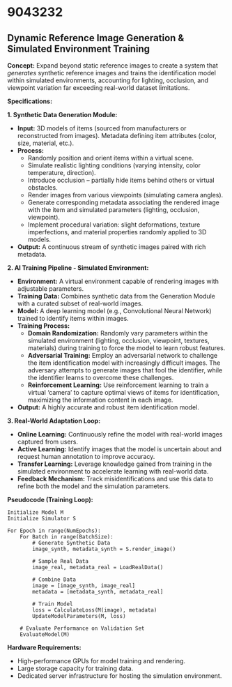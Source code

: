 # 9043232

## Dynamic Reference Image Generation & Simulated Environment Training

**Concept:** Expand beyond static reference images to create a system that *generates* synthetic reference images and trains the identification model within simulated environments, accounting for lighting, occlusion, and viewpoint variation far exceeding real-world dataset limitations.

**Specifications:**

**1. Synthetic Data Generation Module:**

*   **Input:** 3D models of items (sourced from manufacturers or reconstructed from images).  Metadata defining item attributes (color, size, material, etc.).
*   **Process:**
    *   Randomly position and orient items within a virtual scene.
    *   Simulate realistic lighting conditions (varying intensity, color temperature, direction).
    *   Introduce occlusion – partially hide items behind others or virtual obstacles.
    *   Render images from various viewpoints (simulating camera angles).
    *   Generate corresponding metadata associating the rendered image with the item and simulated parameters (lighting, occlusion, viewpoint).
    *   Implement procedural variation: slight deformations, texture imperfections, and material properties randomly applied to 3D models.
*   **Output:** A continuous stream of synthetic images paired with rich metadata.

**2.  AI Training Pipeline - Simulated Environment:**

*   **Environment:**  A virtual environment capable of rendering images with adjustable parameters.
*   **Training Data:** Combines synthetic data from the Generation Module with a curated subset of real-world images.
*   **Model:**  A deep learning model (e.g., Convolutional Neural Network) trained to identify items within images.
*   **Training Process:**
    *   **Domain Randomization:** Randomly vary parameters within the simulated environment (lighting, occlusion, viewpoint, textures, materials) during training to force the model to learn robust features.
    *   **Adversarial Training:** Employ an adversarial network to challenge the item identification model with increasingly difficult images. The adversary attempts to generate images that fool the identifier, while the identifier learns to overcome these challenges.
    *   **Reinforcement Learning:** Use reinforcement learning to train a virtual ‘camera’ to capture optimal views of items for identification, maximizing the information content in each image.
*   **Output:** A highly accurate and robust item identification model.

**3.  Real-World Adaptation Loop:**

*   **Online Learning:** Continuously refine the model with real-world images captured from users.
*   **Active Learning:** Identify images that the model is uncertain about and request human annotation to improve accuracy.
*   **Transfer Learning:** Leverage knowledge gained from training in the simulated environment to accelerate learning with real-world data.
*   **Feedback Mechanism:**  Track misidentifications and use this data to refine both the model and the simulation parameters.

**Pseudocode (Training Loop):**

```
Initialize Model M
Initialize Simulator S

For Epoch in range(NumEpochs):
    For Batch in range(BatchSize):
        # Generate Synthetic Data
        image_synth, metadata_synth = S.render_image()

        # Sample Real Data
        image_real, metadata_real = LoadRealData()

        # Combine Data
        image = [image_synth, image_real]
        metadata = [metadata_synth, metadata_real]

        # Train Model
        loss = CalculateLoss(M(image), metadata)
        UpdateModelParameters(M, loss)

    # Evaluate Performance on Validation Set
    EvaluateModel(M)
```

**Hardware Requirements:**

*   High-performance GPUs for model training and rendering.
*   Large storage capacity for training data.
*   Dedicated server infrastructure for hosting the simulation environment.